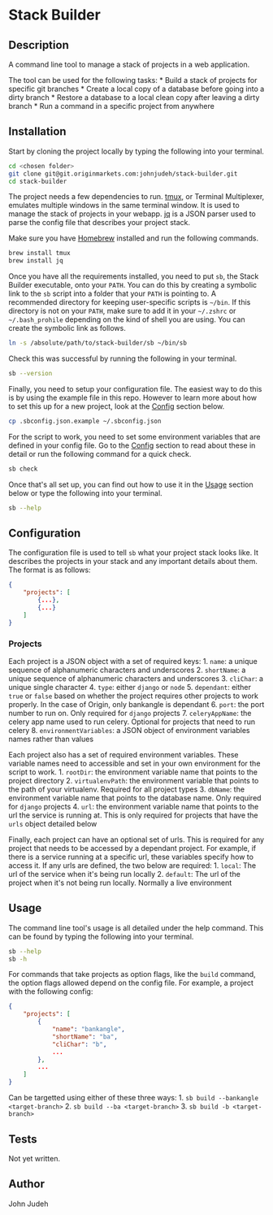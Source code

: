 # Stack Builder


## Description

A command line tool to manage a stack of projects in a web application.

The tool can be used for the following tasks:
	* Build a stack of projects for specific git branches
	* Create a local copy of a database before going into a dirty branch
	* Restore a database to a local clean copy after leaving a dirty branch
	* Run a command in a specific project from anywhere


## Installation

Start by cloning the project locally by typing the following into your terminal.

```bash
cd <chosen folder>
git clone git@git.originmarkets.com:johnjudeh/stack-builder.git
cd stack-builder
```

The project needs a few dependencies to run. [tmux](https://github.com/tmux/tmux/wiki), or Terminal
Multiplexer, emulates multiple windows in the same terminal window. It is used to manage the stack
of projects in your webapp. [jq](https://stedolan.github.io/jq/) is a JSON parser used to parse the
config file that describes your project stack.

Make sure you have [Homebrew](https://brew.sh/) installed and run the following commands.

```bash
brew install tmux
brew install jq
```

Once you have all the requirements installed, you need to put `sb`, the Stack Builder executable,
onto your `PATH`. You can do this by creating a symbolic link to the `sb` script into a folder
that your `PATH` is pointing to. A recommended directory for keeping user-specific scripts is
`~/bin`. If this directory is not on your `PATH`, make sure to add it in your `~/.zshrc` or
`~/.bash_prohile` depending on the kind of shell you are using. You can create the symbolic link as
follows.

```bash
ln -s /absolute/path/to/stack-builder/sb ~/bin/sb
```

Check this was successful by running the following in your terminal.

```bash
sb --version
```

Finally, you need to setup your configuration file. The easiest way to do this is by using the
example file in this repo. However to learn more about how to set this up for a new project, look
at the [Config](#configuration) section below.

```bash
cp .sbconfig.json.example ~/.sbconfig.json
```

For the script to work, you need to set some environment variables that are defined in your config
file. Go to the [Config](#configuration) section to read about these in detail or run the following
command for a quick check.

```bash
sb check
```

Once that's all set up, you can find out how to use it in the [Usage](#usage) section below or
type the following into your terminal.

```bash
sb --help
```


## Configuration

The configuration file is used to tell `sb` what your project stack looks like. It describes the
projects in your stack and any important details about them. The format is as follows:

```JSON
{
	"projects": [
		{...},
		{...}
	]
}
```

### Projects

Each project is a JSON object with a set of required keys:
	1. `name`: a unique sequence of alphanumeric characters and underscores
	2. `shortName`: a unique sequence of alphanumeric characters and underscores
	3. `cliChar`: a unique single character
	4. `type`: either `django` or `node`
	5. `dependant`: either `true` or `false` based on whether the project requires other
		projects to work properly. In the case of Origin, only bankangle is dependant
	6. `port`: the port number to run on. Only required for `django` projects
	7. `celeryAppName`: the celery app name used to run celery. Optional for projects that need
		to run celery
	8. `environmentVariables`: a JSON object of environment variables names rather than values

Each project also has a set of required environment variables. These variable names need to
accessible and set in your own environment for the script to work.
	1. `rootDir`: the environment variable name that points to the project directory
	2. `virtualenvPath`: the environment variable that points to the path of your virtualenv. Required for
		all project types
	3. `dbName`: the environment variable name that points to the database name. Only required for
		`django` projects
	4. `url`: the environment variable name that points to the url the service is running at. This
		is only required for projects that have the `urls` object detailed below

Finally, each project can have an optional set of urls. This is required for any project that
needs to be accessed by a dependant project. For example, if there is a service running at a
specific url, these variables specify how to access it. If any urls are defined, the two below are
required:
	1. `local`: The url of the service when it's being run locally
	2. `default`: The url of the project when it's not being run locally. Normally a live
		environment


## Usage

The command line tool's usage is all detailed under the help command. This can be found by typing
the following into your terminal.

```bash
sb --help
sb -h
```

For commands that take projects as option flags, like the `build` command, the option flags allowed
depend on the config file. For example, a project with the following config:

```JSON
{
	"projects": [
		{
			"name": "bankangle",
			"shortName": "ba",
			"cliChar": "b",
			...
		},
		...
	]
}
```

Can be targetted using either of these three ways:
	1. `sb build --bankangle <target-branch>`
	2. `sb build --ba <target-branch>`
	3. `sb build -b <target-branch>`


## Tests

Not yet written.


## Author

John Judeh

